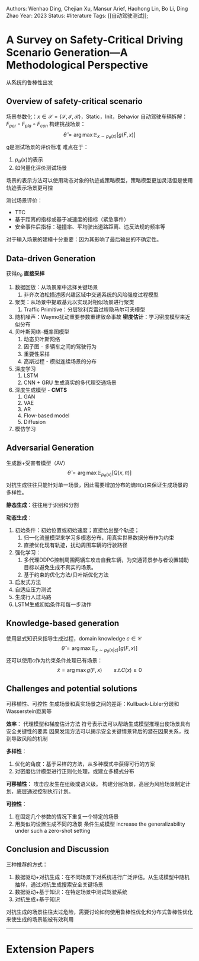 Authors: Wenhao Ding, Chejian Xu, Mansur Arief, Haohong Lin, Bo Li, Ding Zhao
Year: 2023
Status: #literature
Tags:  [[自动驾驶测试]];
# A Survey on Safety-Critical Driving Scenario Generation—A Methodological Perspective
从系统的鲁棒性出发
## Overview of safety-critical scenario
场景参数化：$x \in \mathcal{X} = \{\mathcal{S},\mathcal{I},\mathcal{B}\}$，Static，Init，Behavior
自动驾驶车辆拆解：$F_{per} \circ F_{pla} \circ F_{con}$
构建挑战场景：$$\hat{\theta} = \arg \max \mathbb{E}_{x \sim p_{\theta}(x)}[g(F,x)]$$g是测试场景的评价标准
难点在于：
1. $p_\theta(x)$的表示
2. 如何量化评价测试场景

场景的表示方法可以使用动态对象的轨迹或策略模型，策略模型更加灵活但是使用轨迹表示场景更可控

测试场景评价：
- TTC
- 基于距离的指标或基于减速度的指标（紧急事件）
- 安全事件后指标：碰撞率、平均驶出道路距离、违反法规的频率等

对于输入场景的建模十分重要：因为其影响了最后输出的不确定性。
## Data-driven Generation
获得$p_\theta$
**直接采样**
1. 数据回放：从场景库中选择关键场景
	1. 非齐次泊松描述感兴趣区域中交通系统的风险强度过程模型
2. 聚类：从场景中提取基元以实现对相似场景进行聚类
	1. Traffic Primitive：分层狄利克雷过程隐马尔可夫模型
3. 随机噪声：Waymo扰动重要参数重建致命事故
**密度估计**：学习密度模型来近似分布
1. 贝叶斯网络-概率图模型
	1. 动态贝叶斯网络
	2. 因子图 - 多辆车之间的驾驶行为
	3. 重要性采样
	4. 高斯过程 - 模拟连续场景的分布
2. 深度学习
	1. LSTM
	2. CNN + GRU 生成真实的多代理交通场景
3. 深度生成模型 - **CMTS**
	1. GAN
	2. VAE
	3. AR
	4. Flow-based model
	5. Diffusion
4. 模仿学习
## Adversarial Generation
生成器+受害者模型（AV）
$$\hat{\theta} = \arg \max \mathbb{E}_{p_{\theta}(x)}[Q(x,\pi)]$$
对抗生成往往只能针对单一场景，因此需要增加分布的熵$\mathbb{H}(x)$来保证生成场景的多样性。

**静态生成**：往往用于识别和分割

**动态生成**：
1. 初始条件：初始位置或初始速度；直接给出整个轨迹；
	1. 归一化流量模型来学习多模态分布，用真实世界数据分布作为约束
	2. 直接优化现有轨迹，扰动周围车辆的行驶路径
2. 强化学习：
	1. 多代理DDPG控制周围两辆车攻击自我车辆，为交通背景参与者设置辅助目标以避免生成不真实的场景。
	2. 基于约束的优化方法/贝叶斯优化方法
3. 启发式方法
4. 自适应压力测试
5. 生成行人过马路
6. LSTM生成初始条件和每一步动作
## Knowledge-based generation
使用显式知识来指导生成过程，domain knowledge $c \in \mathcal{C}$
$$\hat{\theta} = \arg \max \mathbb{E}_{x \sim p_{\theta}(x|c)}[g(F,x)]$$
还可以使用c作为约束条件处理已有场景：
$$\tilde{x} = \arg \max g(F,x) \qquad s.t. C(x) \geq 0$$

## Challenges and potential solutions 
可移植性、可控性
生成场景和真实场景之间的差距：Kullback-Libler分歧和Wasserstein距离等

**效率**：
代理模型和梯度估计方法
符号表示法可以帮助生成模型推理出使场景具有安全关键性的要素
因果发现方法可以揭示安全关键情景背后的潜在因果关系，找到导致风险的机制

**多样性**：
1. 优化的角度：基于采样的方法，从多种模式中获得可行的方案
2. 对密度估计模型进行正则化处理，或建立多模式分布

**可移植性**：
攻击应发生在组级或语义级。
构建分层场景，高层为风险场景制定计划，底层通过控制执行计划。

**可控性**：
1. 在固定几个参数的情况下重复一个特定的场景
2. 用类似的设置生成不同的场景
条件生成模型
increase the generalizability under such a zero-shot setting

## Conclusion and Discussion
三种推荐的方式：
1. 数据驱动+对抗生成：在不同场景下对系统进行广泛评估。从生成模型中随机抽样，通过对抗生成搜索安全关键场景
2. 数据驱动+基于知识：在特定场景中测试驾驶系统
3. 对抗生成+基于知识

对抗生成的场景往往太过危险，需要讨论如何使用鲁棒性优化和分布式鲁棒性优化来使生成的场景能被有效利用




---
# Extension Papers
